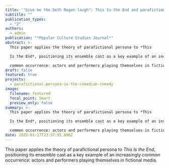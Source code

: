 ```yaml
---
title: '"Give me the Seth Rogen laugh": This Is the End and parafictional persona'
subtitle: ""
publication_types:
  - "2"
authors:
  - admin
publication: "*Popular Culture Studies Journal*"
abstract: >-
  This paper applies the theory of parafictional persona to *This

  Is the End*, positioning its ensemble cast as a key example of an increasingly

  common occurrence: actors and performers playing themselves in fictional media.
draft: false
featured: true
projects:
  - parafictional-persona-in-the-comedian-comedy
image:
  filename: featured
  focal_point: Smart
  preview_only: false
summary: >-
  This paper applies the theory of parafictional persona to *This

  Is the End*, positioning its ensemble cast as a key example of an increasingly

  common occurrence: actors and performers playing themselves in fictional media.
date: 2022-01-27T23:37:55.896Z
---
```

This paper applies the theory of parafictional persona to *This
Is the End*, positioning its ensemble cast as a key example of an increasingly
common occurrence: actors and performers playing themselves in fictional media.